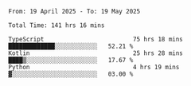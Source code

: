 <!--START_SECTION:waka-->

```abap
From: 19 April 2025 - To: 19 May 2025

Total Time: 141 hrs 16 mins

TypeScript                         75 hrs 18 mins  █████████████░░░░░░░░░░░░   52.21 %
Kotlin                             25 hrs 28 mins  ████▒░░░░░░░░░░░░░░░░░░░░   17.67 %
Python                             4 hrs 19 mins   ▓░░░░░░░░░░░░░░░░░░░░░░░░   03.00 %
```

<!--END_SECTION:waka-->
